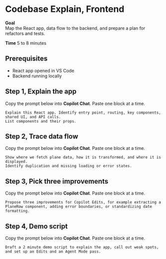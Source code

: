 # Codebase Explain, Frontend

**Goal**  
Map the React app, data flow to the backend, and prepare a plan for refactors and tests.

**Time** 5 to 8 minutes

## Prerequisites
- React app opened in VS Code
- Backend running locally

## Step 1, Explain the app
Copy the prompt below into **Copilot Chat**. Paste one block at a time.
```
Explain this React app. Identify entry point, routing, key components, shared UI, and API calls. 
List components and their props.
```

## Step 2, Trace data flow
Copy the prompt below into **Copilot Chat**. Paste one block at a time.
```
Show where we fetch plane data, how it is transformed, and where it is displayed. 
Identify duplication and missing loading or error states.
```

## Step 3, Pick three improvements
Copy the prompt below into **Copilot Chat**. Paste one block at a time.
```
Propose three improvements for Copilot Edits, for example extracting a PlaneRow component, adding error boundaries, or standardizing date formatting.
```

## Step 4, Demo script
Copy the prompt below into **Copilot Chat**. Paste one block at a time.
```
Draft a 2 minute demo script to explain the app, call out weak spots, and set up an Edits and an Agent Mode pass.
```
